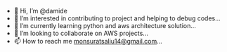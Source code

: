 - 👋 Hi, I’m @damide
- 👀 I’m interested in contributing to project and helping to debug codes...
- 🌱 I’m currently learning python and aws architecture solution...
- 💞️ I’m looking to collaborate on AWS projects...
- 📫 How to reach me monsuratsaliu14@gmail.com...

<!---
damide/damide is a ✨ special ✨ repository because its `README.md` (this file) appears on your GitHub profile.
You can click the Preview link to take a look at your changes.
--->

